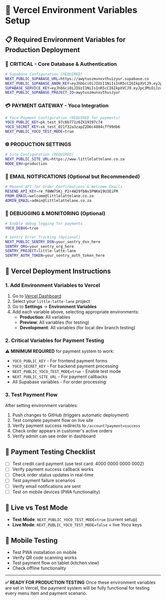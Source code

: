 # 🚀 Vercel Environment Variables Setup

## 📋 Required Environment Variables for Production Deployment

### 🔐 **CRITICAL - Core Database & Authentication**
```bash
# Supabase Configuration (REQUIRED)
NEXT_PUBLIC_SUPABASE_URL=https://awytuszmunxvthuizyur.supabase.co
NEXT_PUBLIC_SUPABASE_ANON_KEY=eyJhbGciOiJIUzI1NiIsInR5cCI6IkpXVCJ9.eyJpc3MiOiJzdXBhYmFzZSIsInJlZiI6ImF3eXR1c3ptdW54dnRodWl6eXVyIiwicm9sZSI6ImFub24iLCJpYXQiOjE3NTUyNTA0MzAsImV4cCI6MjA3MDgyNjQzMH0.UaljSLQF38JBcZ05JbuMGfzvDlSOFr_frBdSb8ATWlY
SUPABASE_SERVICE_KEY=eyJhbGciOiJIUzI1NiIsInR5cCI6IkpXVCJ9.eyJpc3MiOiJzdXBhYmFzZSIsInJlZiI6ImF3eXR1c3ptdW54dnRodWl6eXVyIiwicm9sZSI6InNlcnZpY2Vfcm9sZSIsImlhdCI6MTc1NTI1MDQzMCwiZXhwIjoyMDcwODI2NDMwfQ.7wxcJMA35yK3x8lBc0Qr_qdsmPbnN6i4u5Dx66QkeoM
NEXT_PUBLIC_SUPABASE_PROJECT_ID=awytuszmunxvthuizyur
```

### 💳 **PAYMENT GATEWAY - Yoco Integration**
```bash
# Yoco Payment Configuration (REQUIRED for payments)
YOCO_PUBLIC_KEY=pk_test_97c6b771z6ZX19397c74
YOCO_SECRET_KEY=sk_test_021f32a3zapZ2D6c4884cff99db6
NEXT_PUBLIC_YOCO_TEST_MODE=true
```

### 🌐 **PRODUCTION SETTINGS**
```bash
# Site Configuration (REQUIRED)
NEXT_PUBLIC_SITE_URL=https://www.littlelattelane.co.za
NODE_ENV=production
```

### 📧 **EMAIL NOTIFICATIONS** (Optional but Recommended)
```bash
# Resend API for Order Confirmations & Welcome Emails
RESEND_API_KEY=re_f8WW7SKj_P2r4W29fbNv3PNKm19U3EiFM
FROM_EMAIL=welcome@littlelattelane.co.za
ADMIN_EMAIL=admin@littlelattelane.co.za
```

### 🔧 **DEBUGGING & MONITORING** (Optional)
```bash
# Enable debug logging for payments
YOCO_DEBUG=true

# Sentry Error Tracking (Optional)
NEXT_PUBLIC_SENTRY_DSN=your_sentry_dsn_here
SENTRY_ORG=your_sentry_org_here
SENTRY_PROJECT=little-latte-lane
SENTRY_AUTH_TOKEN=your_sentry_auth_token_here
```

## 📝 **Vercel Deployment Instructions**

### 1. **Add Environment Variables to Vercel**
1. Go to [Vercel Dashboard](https://vercel.com/dashboard)
2. Select your `little-latte-lane` project
3. Go to **Settings** → **Environment Variables**
4. Add each variable above, selecting appropriate environments:
   - **Production**: All variables
   - **Preview**: All variables (for testing)
   - **Development**: All variables (for local dev branch testing)

### 2. **Critical Variables for Payment Testing**
⚠️ **MINIMUM REQUIRED** for payment system to work:
- `YOCO_PUBLIC_KEY` - For frontend payment forms
- `YOCO_SECRET_KEY` - For backend payment processing
- `NEXT_PUBLIC_YOCO_TEST_MODE=true` - Enable test mode
- `NEXT_PUBLIC_SITE_URL` - For payment callbacks
- All Supabase variables - For order processing

### 3. **Test Payment Flow**
After setting environment variables:
1. Push changes to GitHub (triggers automatic deployment)
2. Test complete payment flow on live site
3. Verify payment success redirects to `/account?payment=success`
4. Check order appears in customer's active orders
5. Verify admin can see order in dashboard

## 🎯 **Payment Testing Checklist**
- [ ] Test credit card payment (use test card: 4000 0000 0000 0002)
- [ ] Verify payment success callback works
- [ ] Check order status updates in real-time
- [ ] Test payment failure scenarios
- [ ] Verify email notifications are sent
- [ ] Test on mobile devices (PWA functionality)

## 🔄 **Live vs Test Mode**
- **Test Mode**: `NEXT_PUBLIC_YOCO_TEST_MODE=true` (current setup)
- **Live Mode**: `NEXT_PUBLIC_YOCO_TEST_MODE=false` + live Yoco keys

## 📱 **Mobile Testing**
- Test PWA installation on mobile
- Verify QR code scanning works
- Test payment flow on tablet (kitchen view)
- Check offline functionality

---

**✅ READY FOR PRODUCTION TESTING**
Once these environment variables are set in Vercel, the payment system will be fully functional for testing every menu item and payment scenario.
